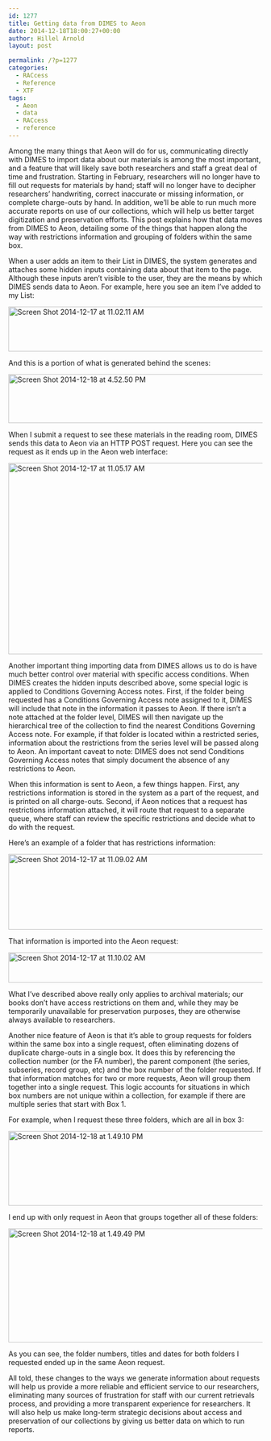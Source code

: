 ```yaml
---
id: 1277
title: Getting data from DIMES to Aeon
date: 2014-12-18T18:00:27+00:00
author: Hillel Arnold
layout: post

permalink: /?p=1277
categories:
  - RACcess
  - Reference
  - XTF
tags:
  - Aeon
  - data
  - RACcess
  - reference
---
```

Among the many things that Aeon will do for us, communicating directly with DIMES to import data about our materials is among the most important, and a feature that will likely save both researchers and staff a great deal of time and frustration. Starting in February, researchers will no longer have to fill out requests for materials by hand; staff will no longer have to decipher researchers’ handwriting, correct inaccurate or missing information, or complete charge-outs by hand. In addition, we’ll be able to run much more accurate reports on use of our collections, which will help us better target digitization and preservation efforts. This post explains how that data moves from DIMES to Aeon, detailing some of the things that happen along the way with restrictions information and grouping of folders within the same box.<!--more-->

When a user adds an item to their List in DIMES, the system generates and attaches some hidden inputs containing data about that item to the page. Although these inputs aren’t visible to the user, they are the means by which DIMES sends data to Aeon. For example, here you see an item I’ve added to my List:

[<img class="alignnone size-full wp-image-1278" src="http://rockarch.org/programs/digital/bitsandbytes/wp-content/uploads/2014/12/Screen-Shot-2014-12-17-at-11.02.11-AM.png" alt="Screen Shot 2014-12-17 at 11.02.11 AM" width="1004" height="89" srcset="http://blog.rockarch.org/wp-content/uploads/2014/12/Screen-Shot-2014-12-17-at-11.02.11-AM.png 1004w, http://blog.rockarch.org/wp-content/uploads/2014/12/Screen-Shot-2014-12-17-at-11.02.11-AM-300x26.png 300w, http://blog.rockarch.org/wp-content/uploads/2014/12/Screen-Shot-2014-12-17-at-11.02.11-AM-1000x89.png 1000w, http://blog.rockarch.org/wp-content/uploads/2014/12/Screen-Shot-2014-12-17-at-11.02.11-AM-500x44.png 500w" sizes="(max-width: 1004px) 100vw, 1004px" />](http://rockarch.org/programs/digital/bitsandbytes/wp-content/uploads/2014/12/Screen-Shot-2014-12-17-at-11.02.11-AM.png)

And this is a portion of what is generated behind the scenes:

<img class="alignnone size-large wp-image-1284" src="http://rockarch.org/programs/digital/bitsandbytes/wp-content/uploads/2014/12/Screen-Shot-2014-12-18-at-4.52.50-PM.png" alt="Screen Shot 2014-12-18 at 4.52.50 PM" width="584" height="97" srcset="http://blog.rockarch.org/wp-content/uploads/2014/12/Screen-Shot-2014-12-18-at-4.52.50-PM.png 993w, http://blog.rockarch.org/wp-content/uploads/2014/12/Screen-Shot-2014-12-18-at-4.52.50-PM-300x50.png 300w, http://blog.rockarch.org/wp-content/uploads/2014/12/Screen-Shot-2014-12-18-at-4.52.50-PM-500x83.png 500w" sizes="(max-width: 584px) 100vw, 584px" />

When I submit a request to see these materials in the reading room, DIMES sends this data to Aeon via an HTTP POST request. Here you can see the request as it ends up in the Aeon web interface:

<img class="alignnone size-large wp-image-1279" src="http://rockarch.org/programs/digital/bitsandbytes/wp-content/uploads/2014/12/Screen-Shot-2014-12-17-at-11.05.17-AM.png" alt="Screen Shot 2014-12-17 at 11.05.17 AM" width="584" height="379" srcset="http://blog.rockarch.org/wp-content/uploads/2014/12/Screen-Shot-2014-12-17-at-11.05.17-AM.png 1016w, http://blog.rockarch.org/wp-content/uploads/2014/12/Screen-Shot-2014-12-17-at-11.05.17-AM-300x195.png 300w, http://blog.rockarch.org/wp-content/uploads/2014/12/Screen-Shot-2014-12-17-at-11.05.17-AM-461x300.png 461w" sizes="(max-width: 584px) 100vw, 584px" />

Another important thing importing data from DIMES allows us to do is have much better control over material with specific access conditions. When DIMES creates the hidden inputs described above, some special logic is applied to Conditions Governing Access notes. First, if the folder being requested has a Conditions Governing Access note assigned to it, DIMES will include that note in the information it passes to Aeon. If there isn’t a note attached at the folder level, DIMES will then navigate up the hierarchical tree of the collection to find the nearest Conditions Governing Access note. For example, if that folder is located within a restricted series, information about the restrictions from the series level will be passed along to Aeon. An important caveat to note: DIMES does not send Conditions Governing Access notes that simply document the absence of any restrictions to Aeon.

When this information is sent to Aeon, a few things happen. First, any restrictions information is stored in the system as a part of the request, and is printed on all charge-outs. Second, if Aeon notices that a request has restrictions information attached, it will route that request to a separate queue, where staff can review the specific restrictions and decide what to do with the request.

Here’s an example of a folder that has restrictions information:

<img class="alignnone size-large wp-image-1280" src="http://rockarch.org/programs/digital/bitsandbytes/wp-content/uploads/2014/12/Screen-Shot-2014-12-17-at-11.09.02-AM.png" alt="Screen Shot 2014-12-17 at 11.09.02 AM" width="584" height="150" srcset="http://blog.rockarch.org/wp-content/uploads/2014/12/Screen-Shot-2014-12-17-at-11.09.02-AM.png 978w, http://blog.rockarch.org/wp-content/uploads/2014/12/Screen-Shot-2014-12-17-at-11.09.02-AM-300x77.png 300w, http://blog.rockarch.org/wp-content/uploads/2014/12/Screen-Shot-2014-12-17-at-11.09.02-AM-500x128.png 500w" sizes="(max-width: 584px) 100vw, 584px" />

That information is imported into the Aeon request:

<img class="alignnone size-large wp-image-1281" src="http://rockarch.org/programs/digital/bitsandbytes/wp-content/uploads/2014/12/Screen-Shot-2014-12-17-at-11.10.02-AM.png" alt="Screen Shot 2014-12-17 at 11.10.02 AM" width="584" height="60" srcset="http://blog.rockarch.org/wp-content/uploads/2014/12/Screen-Shot-2014-12-17-at-11.10.02-AM.png 945w, http://blog.rockarch.org/wp-content/uploads/2014/12/Screen-Shot-2014-12-17-at-11.10.02-AM-300x31.png 300w, http://blog.rockarch.org/wp-content/uploads/2014/12/Screen-Shot-2014-12-17-at-11.10.02-AM-500x51.png 500w" sizes="(max-width: 584px) 100vw, 584px" />

What I’ve described above really only applies to archival materials; our books don’t have access restrictions on them and, while they may be temporarily unavailable for preservation purposes, they are otherwise always available to researchers.

Another nice feature of Aeon is that it’s able to group requests for folders within the same box into a single request, often eliminating dozens of duplicate charge-outs in a single box. It does this by referencing the collection number (or the FA number), the parent component (the series, subseries, record group, etc) and the box number of the folder requested. If that information matches for two or more requests, Aeon will group them together into a single request. This logic accounts for situations in which box numbers are not unique within a collection, for example if there are multiple series that start with Box 1.

For example, when I request these three folders, which are all in box 3:

<img class="alignnone size-large wp-image-1282" src="http://rockarch.org/programs/digital/bitsandbytes/wp-content/uploads/2014/12/Screen-Shot-2014-12-18-at-1.49.10-PM.png" alt="Screen Shot 2014-12-18 at 1.49.10 PM" width="584" height="148" srcset="http://blog.rockarch.org/wp-content/uploads/2014/12/Screen-Shot-2014-12-18-at-1.49.10-PM.png 957w, http://blog.rockarch.org/wp-content/uploads/2014/12/Screen-Shot-2014-12-18-at-1.49.10-PM-300x76.png 300w, http://blog.rockarch.org/wp-content/uploads/2014/12/Screen-Shot-2014-12-18-at-1.49.10-PM-500x127.png 500w" sizes="(max-width: 584px) 100vw, 584px" />

I end up with only request in Aeon that groups together all of these folders:

<img class="alignnone size-large wp-image-1283" src="http://rockarch.org/programs/digital/bitsandbytes/wp-content/uploads/2014/12/Screen-Shot-2014-12-18-at-1.49.49-PM.png" alt="Screen Shot 2014-12-18 at 1.49.49 PM" width="584" height="226" srcset="http://blog.rockarch.org/wp-content/uploads/2014/12/Screen-Shot-2014-12-18-at-1.49.49-PM.png 963w, http://blog.rockarch.org/wp-content/uploads/2014/12/Screen-Shot-2014-12-18-at-1.49.49-PM-300x116.png 300w, http://blog.rockarch.org/wp-content/uploads/2014/12/Screen-Shot-2014-12-18-at-1.49.49-PM-500x194.png 500w" sizes="(max-width: 584px) 100vw, 584px" />

As you can see, the folder numbers, titles and dates for both folders I requested ended up in the same Aeon request.

All told, these changes to the ways we generate information about requests will help us provide a more reliable and efficient service to our researchers, eliminating many sources of frustration for staff with our current retrievals process, and providing a more transparent experience for researchers. It will also help us make long-term strategic decisions about access and preservation of our collections by giving us better data on which to run reports.